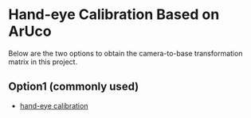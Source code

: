 # Hand-eye Calibration Based on ArUco

Below are the two options to obtain the camera-to-base transformation matrix in this project.

## Option1 (commonly used)

- [hand-eye calibration]()
